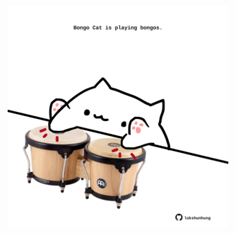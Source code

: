 <!-- built at 03/06/2021, 21:02:52 UTC -->
<p align="center">
  <img width="500" height="500" src="./ReadmeImage.svg">
</p>
